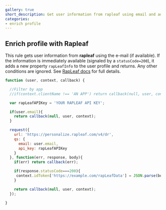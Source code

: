 ```yaml
---
gallery: true
short_description: Get user information from rapleaf using email and add rapLeafInfo property to user profile
categories:
- enrich profile
---
```

## Enrich profile with Rapleaf

This rule gets user information from __rapleaf__ using the e-mail (if available). If the information is immediately available (signaled by a `statusCode=200`), it adds a new property `rapLeafInfo` to the user profile and returns. Any other conditions are ignored. See [RapLeaf docs](http://www.rapleaf.com/developers/personalization-api/) for full details.

```js
function (user, context, callback) {

  //Filter by app
  //if(context.clientName !== 'AN APP') return callback(null, user, context);

  var rapLeafAPIKey = 'YOUR RAPLEAF API KEY';

  if(user.email){
    return callback(null, user, context);
  }

  request({
    url: 'https://personalize.rapleaf.com/v4/dr',
    qs: {
      email: user.email,
      api_key: rapLeafAPIKey
    }
  }, function(err, response, body){
    if(err) return callback(err);

    if(response.statusCode===200){
     context.idToken['https://example.com/rapLeafData'] = JSON.parse(body);
    }

    return callback(null, user, context);
  });

}
```
